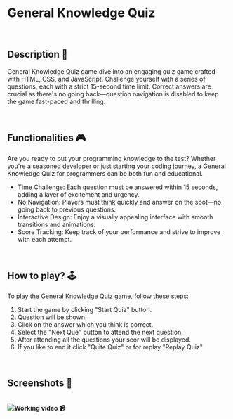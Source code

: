 # **General Knowledge Quiz** 

<br>

## **Description 📃**
General Knowledge Quiz game dive into an engaging quiz game crafted with HTML, CSS, and JavaScript. Challenge yourself with a series of questions, each with a strict 15-second time limit. Correct answers are crucial as there's no going back—question navigation is disabled to keep the game fast-paced and thrilling.

<br>

## **Functionalities 🎮**

Are you ready to put your programming knowledge to the test? Whether you're a seasoned developer or just starting your coding journey, a General Knowledge Quiz for programmers can be both fun and educational.

- Time Challenge: Each question must be answered within 15 seconds, adding a layer of excitement and urgency.
- No Navigation: Players must think quickly and answer on the spot—no going back to previous questions.
- Interactive Design: Enjoy a visually appealing interface with smooth transitions and animations.
- Score Tracking: Keep track of your performance and strive to improve with each attempt.

<br>

## **How to play? 🕹️**
To play the General Knowledge Quiz game, follow these steps:

1. Start the game by clicking "Start Quiz" button. 
2. Question will be shown.
3. Click on the answer which you think is correct.
4. Select the "Next Que" button to attend the next question.
5. After attending all the questions your scor will be displayed.
6. If you like to end it click "Quite Quiz" or for replay "Replay Quiz"


<br>

## **Screenshots 📸**

<br>
<img src="../assets/images/GKQuiz.png>

<br>

## **Working video 📹**
